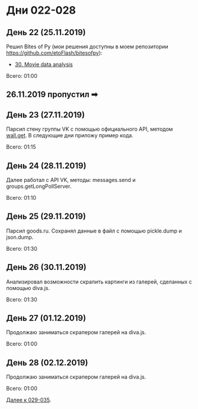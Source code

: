 # Дни 022-028

## День 22 (25.11.2019)

Решил Bites of Py (мои решения доступны в моем репозитории https://github.com/etoFlash/bitesofpy):

* [30. Movie data analysis](https://codechalleng.es/bites/30/)

Всего: 01:00

## 26.11.2019 пропустил ➡

## День 23 (27.11.2019)

Парсил стену группы VK с помощью официального API, методом [wall.get](https://vk.com/dev/wall.get). В следующие дни приложу пример кода.

Всего: 01:15

## День 24 (28.11.2019)

Далее работал с API VK, методы: messages.send и groups.getLongPollServer.

Всего: 01:10

## День 25 (29.11.2019)

Парсил goods.ru. Сохранял данные в файл с помощью pickle.dump и json.dump.

Всего: 01:30

## День 26 (30.11.2019)

Анализировал возможности скрапить картинги из галерей, сделанных с помощью diva.js.

Всего: 01:30

## День 27 (01.12.2019)

Продолжаю заниматься скрапером галерей на diva.js.

Всего: 01:00

## День 28 (02.12.2019)

Продолжаю заниматься скрапером галерей на diva.js.

Всего: 01:00

[Далее к 029-035](https://github.com/etoFlash/100-days-of-Python/tree/master/029-035).
